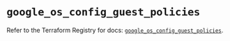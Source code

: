 # `google_os_config_guest_policies`

Refer to the Terraform Registry for docs: [`google_os_config_guest_policies`](https://registry.terraform.io/providers/hashicorp/google-beta/6.6.0/docs/resources/google_os_config_guest_policies).
